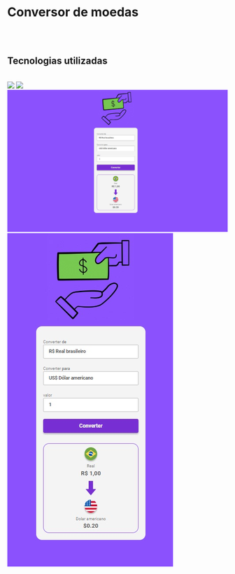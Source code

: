 <h1>Conversor de moedas</h1>
<br>
<br>

<h2>Tecnologias utilizadas</h2>
<br>
 <img src="https://img.shields.io/badge/HTML5-E34F26?style=for-the-badge&logo=html5&logoColor=white" />  
 <img src="https://img.shields.io/badge/CSS3-1572B6?style=for-the-badge&logo=css3&logoColor=white" />  

<img src="https://github.com/DeividFerreira07/Conversor-de-moedas/blob/main/assets/desktop.jpg?raw=true" />
<img src="https://github.com/DeividFerreira07/Conversor-de-moedas/blob/main/assets/mobile.jpg?raw=true" />
